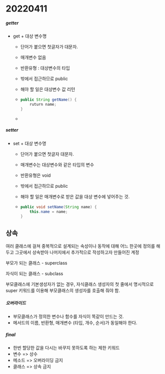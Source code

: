 # 20220411

##### getter

- get + 대상 변수명

  - 단어가 붙으면 첫글자가 대문자.

  - 매개변수 없음

  - 반환유형 : 대상변수의 타입

  - 밖에서 접근하므로 public

  - 해야 할 일은 대상변수 값 리턴

  - ```java
    public String getName() {
        ruturn name;
    }
    ```

  - 

##### setter

- set  + 대상 변수명

  - 단어가 붙으면 첫글자 대문자.

  - 매개변수는 대상변수와 같은 타입의 변수

  - 반환유형은 void

  - 밖에서 접근하므로 public

  - 해야 할 일은 매개변수로 받은 값을 대상 변수에 넣어주는 것.

  - ```java
    public void setName(String name) {
        this.name = name;
    }

## 상속

여러 클래스에 걸쳐 중복적으로 설계되는 속성이나 동작에 대해 어느 한곳에 정의를 해 두고 그곳에서 상속받아 나머지에서 추가적으로 작성하고자 만들어진 계정

부모가 되는 클래스 - superclass

자식이 되는 클래스 - subclass

부모클래스에 기본생성자가 없는 경우, 자식클래스 생성자의 첫 줄에서 명시적으로 super 키워드를 이용해 부모클래스의 생성자를 호출해 줘야 함.

##### 오버라이드

- 부모클래스가 정의한 변수나 함수를 자식이 똑같이 만드는 것.
- 메서드의 이름, 반환형, 매개변수 (타입, 개수, 순서)가 동일해야 한다.



##### final

- 한번 할당한 값을 다시는 바꾸지 못하도록 하는 제한 키워드
- 변수 => 상수
- 메소드 => 오버라이딩 금지
- 클래스 => 상속 금지